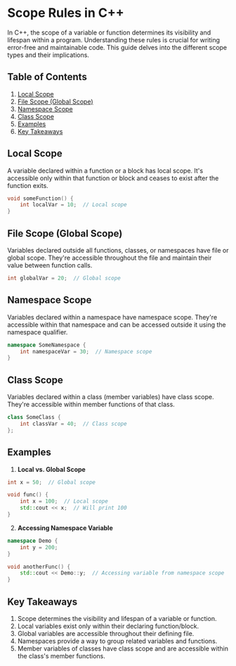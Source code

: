 
# Scope Rules in C++

In C++, the scope of a variable or function determines its visibility and lifespan within a program. Understanding these rules is crucial for writing error-free and maintainable code. This guide delves into the different scope types and their implications.

## Table of Contents

1. [Local Scope](#local-scope)
2. [File Scope (Global Scope)](#file-scope-global-scope)
3. [Namespace Scope](#namespace-scope)
4. [Class Scope](#class-scope)
5. [Examples](#examples)
6. [Key Takeaways](#key-takeaways)

## Local Scope

A variable declared within a function or a block has local scope. It's accessible only within that function or block and ceases to exist after the function exits.

```c++
void someFunction() {
    int localVar = 10;  // Local scope
}
```

## File Scope (Global Scope)

Variables declared outside all functions, classes, or namespaces have file or global scope. They're accessible throughout the file and maintain their value between function calls.

```c++
int globalVar = 20;  // Global scope
```

## Namespace Scope

Variables declared within a namespace have namespace scope. They're accessible within that namespace and can be accessed outside it using the namespace qualifier.

```c++
namespace SomeNamespace {
    int namespaceVar = 30;  // Namespace scope
}
```

## Class Scope

Variables declared within a class (member variables) have class scope. They're accessible within member functions of that class. 

```c++
class SomeClass {
    int classVar = 40;  // Class scope
};
```

## Examples

1. **Local vs. Global Scope**

```c++
int x = 50;  // Global scope

void func() {
    int x = 100;  // Local scope
    std::cout << x;  // Will print 100
}
```

2. **Accessing Namespace Variable**

```c++
namespace Demo {
    int y = 200;
}

void anotherFunc() {
    std::cout << Demo::y;  // Accessing variable from namespace scope
}
```

## Key Takeaways

1. Scope determines the visibility and lifespan of a variable or function.
2. Local variables exist only within their declaring function/block.
3. Global variables are accessible throughout their defining file.
4. Namespaces provide a way to group related variables and functions.
5. Member variables of classes have class scope and are accessible within the class's member functions.

